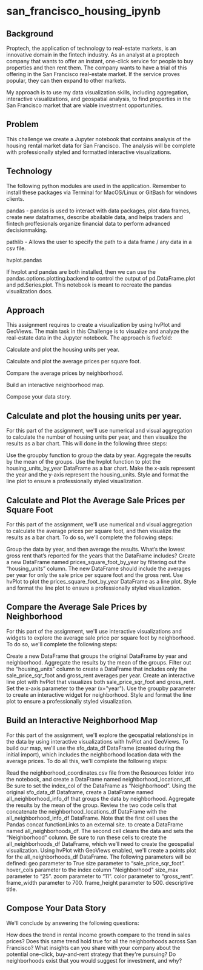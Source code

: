 # san_francisco_housing_ipynb
## Background

Proptech, the application of technology to real-estate markets, is an innovative domain in the fintech industry. As an analyst at a proptech company that wants to offer an instant, one-click service for people to buy properties and then rent them. The company wants to have a trial of this offering in the San Francisco real-estate market. If the service proves popular, they can then expand to other markets.

My approach is to use my data visualization skills, including aggregation, interactive visualizations, and geospatial analysis, to find properties in the San Francisco market that are viable investment opportunities.

## Problem

This challenge we create a Jupyter notebook that contains analysis of the housing rental market data for San Francisco. The analysis will be complete with professionally styled and formatted interactive visualizations.

## Technology
The following python modules are used in the application. Remember to install these packages via Terminal for MacOS/Linux or GitBash for windows clients.

pandas - pandas is used to interact with data packages, plot data frames, create new dataframes, describe abailable data, and helps traders and fintech proffesionals organize financial data to perform advanced decisionmaking.

pathlib - Allows the user to specify the path to a data frame / any data in a csv file.

hvplot.pandas

If hvplot and pandas are both installed, then we can use the pandas.options.plotting.backend to control the output of pd.DataFrame.plot and pd.Series.plot. This notebook is meant to recreate the pandas visualization docs.

## Approach
This assignment requires to create a visualization by using hvPlot and GeoViews. The main task in this Challenge is to visualize and analyze the real-estate data in the Jupyter notebook. The approach is fivefold:

Calculate and plot the housing units per year.

Calculate and plot the average prices per square foot.

Compare the average prices by neighborhood.

Build an interactive neighborhood map.

Compose your data story.

## Calculate and plot the housing units per year.
For this part of the assignment, we'll use numerical and visual aggregation to calculate the number of housing units per year, and then visualize the results as a bar chart. This will done in the following three steps:

Use the groupby function to group the data by year. Aggregate the results by the mean of the groups.
Use the hvplot function to plot the housing_units_by_year DataFrame as a bar chart. Make the x-axis represent the year and the y-axis represent the housing_units.
Style and format the line plot to ensure a professionally styled visualization.

## Calculate and Plot the Average Sale Prices per Square Foot
For this part of the assignment, we'll use numerical and visual aggregation to calculate the average prices per square foot, and then visualize the results as a bar chart. To do so, we'll complete the following steps:

Group the data by year, and then average the results. What’s the lowest gross rent that’s reported for the years that the DataFrame includes?
Create a new DataFrame named prices_square_foot_by_year by filtering out the “housing_units” column. The new DataFrame should include the averages per year for only the sale price per square foot and the gross rent.
Use hvPlot to plot the prices_square_foot_by_year DataFrame as a line plot.
Style and format the line plot to ensure a professionally styled visualization.

## Compare the Average Sale Prices by Neighborhood
For this part of the assignment, we'll use interactive visualizations and widgets to explore the average sale price per square foot by neighborhood. To do so, we'll complete the following steps:

Create a new DataFrame that groups the original DataFrame by year and neighborhood. Aggregate the results by the mean of the groups.
Filter out the “housing_units” column to create a DataFrame that includes only the sale_price_sqr_foot and gross_rent averages per year.
Create an interactive line plot with hvPlot that visualizes both sale_price_sqr_foot and gross_rent. Set the x-axis parameter to the year (x="year"). Use the groupby parameter to create an interactive widget for neighborhood.
Style and format the line plot to ensure a professionally styled visualization.

## Build an Interactive Neighborhood Map
For this part of the assignment, we'll explore the geospatial relationships in the data by using interactive visualizations with hvPlot and GeoViews. To build our map, we'll use the sfo_data_df DataFrame (created during the initial import), which includes the neighborhood location data with the average prices. To do all this, we'll complete the following steps:

Read the neighborhood_coordinates.csv file from the Resources folder into the notebook, and create a DataFrame named neighborhood_locations_df. Be sure to set the index_col of the DataFrame as “Neighborhood”.
Using the original sfo_data_df Dataframe, create a DataFrame named all_neighborhood_info_df that groups the data by neighborhood. Aggregate the results by the mean of the group.
Review the two code cells that concatenate the neighborhood_locations_df DataFrame with the all_neighborhood_info_df DataFrame. Note that the first cell uses the Pandas concat functionLinks to an external site. to create a DataFrame named all_neighborhoods_df. The second cell cleans the data and sets the “Neighborhood” column. Be sure to run these cells to create the all_neighborhoods_df DataFrame, which we’ll need to create the geospatial visualization.
Using hvPlot with GeoViews enabled, we'll create a points plot for the all_neighborhoods_df DataFrame. The following parameters will be defined:
geo parameter to True
size parameter to “sale_price_sqr_foot”.
hover_cols parameter to the index column "Neighborhood"
size_max parameter to “25”.
zoom parameter to “11”.
color parameter to “gross_rent”.
frame_width parameter to 700.
frame_height parameter to 500.
descriptive title.

## Compose Your Data Story
We'll conclude by answering the following questions:

How does the trend in rental income growth compare to the trend in sales prices? Does this same trend hold true for all the neighborhoods across San Francisco?
What insights can you share with your company about the potential one-click, buy-and-rent strategy that they're pursuing? Do neighborhoods exist that you would suggest for investment, and why?